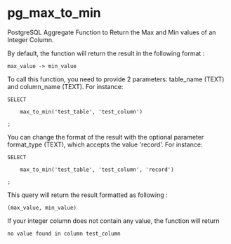 # pg_max_to_min
PostgreSQL Aggregate Function to Return the Max and Min values of an Integer Column. 

By default, the function will return the result in the following format : 

    max_value -> min_value

To call this function, you need to provide 2 parameters: table_name (TEXT) and column_name (TEXT). 
For instance: 

    SELECT 

        max_to_min('test_table', 'test_column')

    ;

You can change the format of the result with the optional parameter format_type (TEXT), which accepts the value 'record'. 
For instance:

    SELECT 

        max_to_min('test_table', 'test_column', 'record')

    ;
    
This query will return the result formatted as following : 

    (max_value, min_value)

If your integer column does not contain any value, the function will return 

    no value found in column test_column

